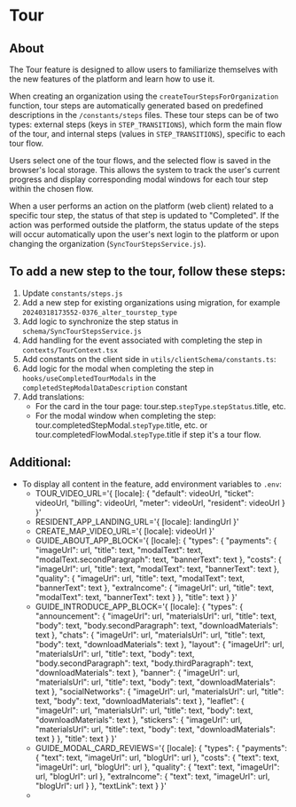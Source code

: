 # Tour

## About
The Tour feature is designed to allow users to familiarize themselves with the new features of the platform and learn how to use it.

When creating an organization using the `createTourStepsForOrganization` function, tour steps are automatically generated based on predefined descriptions in the `/constants/steps` files. These tour steps can be of two types: external steps (keys in `STEP_TRANSITIONS`), which form the main flow of the tour, and internal steps (values in `STEP_TRANSITIONS`), specific to each tour flow.

Users select one of the tour flows, and the selected flow is saved in the browser's local storage. This allows the system to track the user's current progress and display corresponding modal windows for each tour step within the chosen flow.

When a user performs an action on the platform (web client) related to a specific tour step, the status of that step is updated to "Completed". If the action was performed outside the platform, the status update of the steps will occur automatically upon the user's next login to the platform or upon changing the organization (`SyncTourStepsService.js`).

## To add a new step to the tour, follow these steps:
1. Update `constants/steps.js`
2. Add a new step for existing organizations using migration, for example `20240318173552-0376_alter_tourstep_type`
3. Add logic to synchronize the step status in `schema/SyncTourStepsService.js`
4. Add handling for the event associated with completing the step in `contexts/TourContext.tsx`
5. Add constants on the client side in `utils/clientSchema/constants.ts`:
6. Add logic for the modal when completing the step in `hooks/useCompletedTourModals` in the `completedStepModalDataDescription` constant
7. Add translations:
   - For the card in the tour page: tour.step.`stepType`.`stepStatus`.title, etc.
   - For the modal window when completing the step: tour.completedStepModal.`stepType`.title, etc. or tour.completedFlowModal.`stepType`.title if step it's a tour flow.

## Additional:
- To display all content in the feature, add environment variables to `.env`:
  - TOUR_VIDEO_URL='{ [locale]: { "default": videoUrl, "ticket": videoUrl, "billing": videoUrl, "meter": videoUrl, "resident": videoUrl } }'
  - RESIDENT_APP_LANDING_URL='{ [locale]: landingUrl }'
  - CREATE_MAP_VIDEO_URL='{ [locale]: videoUrl }'
  - GUIDE_ABOUT_APP_BLOCK='{ [locale]: { "types": { "payments": { "imageUrl": url, "title": text, "modalText": text, "modalText.secondParagraph": text, "bannerText": text }, "costs": { "imageUrl": url, "title": text, "modalText": text, "bannerText": text }, "quality": { "imageUrl": url, "title": text, "modalText": text, "bannerText": text }, "extraIncome": { "imageUrl": url, "title": text, "modalText": text, "bannerText": text } }, "title": text } }' 
  - GUIDE_INTRODUCE_APP_BLOCK='{ [locale]: { "types": { "announcement": { "imageUrl": url, "materialsUrl": url, "title": text, "body": text, "body.secondParagraph": text, "downloadMaterials": text }, "chats": { "imageUrl": url, "materialsUrl": url, "title": text, "body": text, "downloadMaterials": text }, "layout": { "imageUrl": url, "materialsUrl": url, "title": text, "body": text, "body.secondParagraph": text, "body.thirdParagraph": text, "downloadMaterials": text }, "banner": { "imageUrl": url,  "materialsUrl": url, "title": text, "body": text, "downloadMaterials": text }, "socialNetworks": { "imageUrl": url, "materialsUrl": url, "title": text, "body": text, "downloadMaterials": text }, "leaflet": { "imageUrl": url, "materialsUrl": url, "title": text, "body": text, "downloadMaterials": text }, "stickers": { "imageUrl": url, "materialsUrl": url, "title": text, "body": text, "downloadMaterials": text } }, "title": text } }' 
  - GUIDE_MODAL_CARD_REVIEWS='{ [locale]: { "types": { "payments": { "text": text, "imageUrl": url, "blogUrl": url }, "costs": { "text": text, "imageUrl": url, "blogUrl": url }, "quality": { "text": text, "imageUrl": url, "blogUrl": url }, "extraIncome": { "text": text, "imageUrl": url, "blogUrl": url } }, "textLink": text } }'
  - 